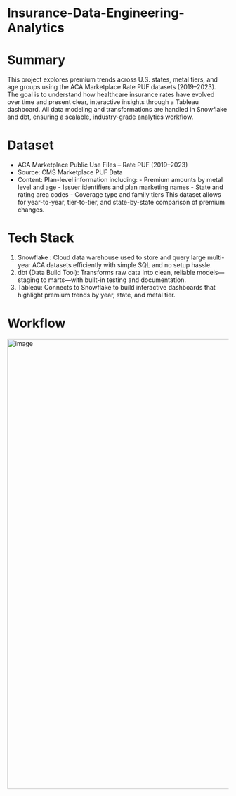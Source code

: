 # Insurance-Data-Engineering-Analytics
# Summary
This project explores premium trends across U.S. states, metal tiers, and age groups using the ACA Marketplace Rate PUF datasets (2019–2023).
The goal is to understand how healthcare insurance rates have evolved over time and present clear, interactive insights through a Tableau dashboard.
All data modeling and transformations are handled in Snowflake and dbt, ensuring a scalable, industry-grade analytics workflow.

# Dataset
- ACA Marketplace Public Use Files – Rate PUF (2019–2023)
- Source: CMS Marketplace PUF Data
- Content: Plan-level information including:
           - Premium amounts by metal level and age
           - Issuer identifiers and plan marketing names
           - State and rating area codes
           - Coverage type and family tiers
This dataset allows for year-to-year, tier-to-tier, and state-by-state comparison of premium changes.
# Tech Stack 
1. Snowflake : Cloud data warehouse used to store and query large multi-year ACA datasets efficiently with simple SQL and no setup hassle.
2. dbt (Data Build Tool): Transforms raw data into clean, reliable models—staging to marts—with built-in testing and documentation.
3. Tableau: Connects to Snowflake to build interactive dashboards that highlight premium trends by year, state, and metal tier.

# Workflow 
<img width="1536" height="1024" alt="image" src="https://github.com/user-attachments/assets/97e18700-f178-485c-a344-cbe6c296bd47" />
